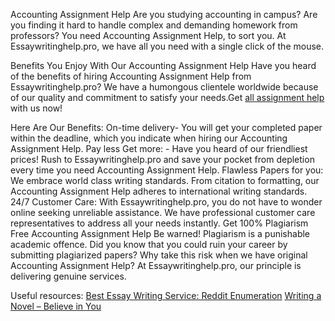Accounting Assignment Help
Are you studying accounting in campus? Are you finding it hard to handle complex and demanding homework from professors? You need Accounting Assignment Help, to sort you. At Essaywritinghelp.pro, we have all you need with a single click of the mouse.

Benefits You Enjoy With Our Accounting Assignment Help
Have you heard of the benefits of hiring Accounting Assignment Help from Essaywritinghelp.pro? We have a humongous clientele worldwide because of our quality and commitment to satisfy your needs.Get <a href="https://essaywritinghelp.pro/assignment-help/">all assignment help</a> with us now!

Here Are Our Benefits:
On-time delivery- You will get your completed paper within the deadline, which you indicate when hiring our Accounting Assignment Help.
Pay less Get more: - Have you heard of our friendliest prices! Rush to Essaywritinghelp.pro and save your pocket from depletion every time you need Accounting Assignment Help.
Flawless Papers for you: We embrace world class writing standards. From citation to formatting, our Accounting Assignment Help adheres to international writing standards.
24/7 Customer Care: With Essaywritinghelp.pro, you do not have to wonder online seeking unreliable assistance. We have professional customer care representatives to address all your needs instantly.
Get 100% Plagiarism Free Accounting Assignment Help
Be warned! Plagiarism is a punishable academic offence. Did you know that you could ruin your career by submitting plagiarized papers? Why take this risk when we have original Accounting Assignment Help? At Essaywritinghelp.pro, our principle is delivering genuine services.

Useful resources:
<a href="https://www.reddit.com/r/ihatewritingservices/comments/p2euke/best_essay_writing_service_reddit_enumeration/">Best Essay Writing Service: Reddit Enumeration</a>
<a href="https://www.windsurf.co.uk/forums/users/TonyCox/">Writing a Novel – Believe in You</a>
